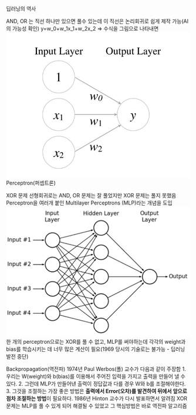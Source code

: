 딥러닝의 역사

AND, OR 는 직선 하나만 있으면 풀수 있는데 이 직선은 논리회귀로 쉽게 제작 가능(AI의 가능성 확인)
y=w_0+w_1x_1+w_2x_2
=> 수식을 그림으로 나타내면
![Perceptron](data/Perceptron.png)
Perceptron(퍼셉트론)

XOR 문제
선형회귀로는 AND, OR 문제는 잘 풀었지만 XOR 문제는 풀지 못했음
Perceptron을 여러개 붙인 Multilayer Perceptrons (MLP)라는 개념을 도입
![MLP](data/MLP.png)
한 개의 perceptron으로는 XOR를 풀 수 없고, MLP를 써야하는데 각각의 weight과 bias를 학습시키는 데 너무 많은 계산이 필요(1969 당시의 기술로는 불가능 - 딥러닝 발전 중단)

Backpropagation(역전파)
1974년 Paul Werbos(폴) 교수가 다음과 같이 주장함 1. 우리는 W(weight)와 b(bias)를 이용해서 주어진 입력을 가지고 출력을 만들어 낼 수 있다. 2. 그런데 MLP가 만들어낸 출력이 정답값과 다를 경우 W와 b를 조절해야한다. 3. 그것을 조절하는 가장 좋은 방법은 **출력에서 Error(오차)를 발견하여 뒤에서 앞으로 점차 조절하는 방법**이 필요하다.
1986년 Hinton 교수가 다시 발표하면서 알려짐
XOR 문제는 MLP를 풀 수 있게 되어 해결될 수 있었고 그 핵심방법은 바로 역전파 알고리즘
